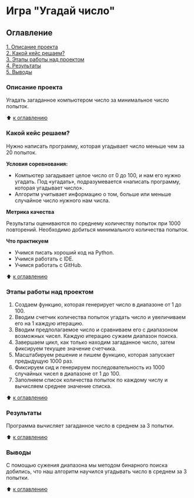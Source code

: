 # Игра "Угадай число"

## Оглавление  
[1. Описание проекта](https://github.com/vanpakpro/Python_Tasks/tree/main/guess_a_number/README.md#Описание-проекта)  
[2. Какой кейс решаем?](https://github.com/vanpakpro/Python_Tasks/tree/main/guess_a_number/README.md#Какой-кейс-решаем)  
[3. Этапы работы над проектом](https://github.com/vanpakpro/Python_Tasks/tree/main/guess_a_number/README.md#Этапы-работы-над-проектом)  
[4. Результаты](https://github.com/vanpakpro/Python_Tasks/tree/main/guess_a_number/README.md#Результаты)    
[5. Выводы](https://github.com/vanpakpro/Python_Tasks/tree/main/guess_a_number/README.md#Выводы) 

### Описание проекта    
Угадать загаданное компьютером число за минимальное число попыток.

:arrow_up: [к оглавлению](https://github.com/vanpakpro/Python_Tasks/tree/main/guess_a_number/README.md#Оглавление)



### Какой кейс решаем?    
Нужно написать программу, которая угадывает число меньше чем за 20 попыток.

**Условия соревнования:**  
- Компьютер загадывает целое число от 0 до 100, и нам его нужно угадать. Под «угадать», подразумевается «написать программу, которая угадывает число».
- Алгоритм учитывает информацию о том, больше или меньше случайное число нужного нам числа.

**Метрика качества**     

Результаты оцениваются по среднему количеству попыток при 1000 повторений. Необходимо добиться минимального количества попыток.

**Что практикуем**     
- Учимся писать хороший код на Python.
- Учимся работать с IDE.
- Учимся работать с GitHub.

:arrow_up: [к оглавлению](https://github.com/vanpakpro/Python_Tasks/tree/main/guess_a_number/README.md#Оглавление)

### Этапы работы над проектом  
1. Создаем функцию, которая генерирует число в диапазоне от 1 до 100.
2. Вводим счетчик количества попыток угадать число и увеличиваем его на 1 каждую итерацию.
3. Вводим предполагаемое число и сравниваем его с диапазоном возможных чисел. Каждую итерацию сужаем диапазон поиска.
4. Завершаем цикл, как только находим загаданное число, затем фиксируем текущее значение счетчика.
5. Масштабируем решение и пишем функцию, которая запускает предыдущую 1000 раз.
6. Фиксируем сид и генерируем последовательность из 1000 случайных чисел в диапазоне от 1 до 100.
7. Заполняем список количества попыток по каждому числу и вычисляем среднее значение списка.

:arrow_up: [к оглавлению](https://github.com/vanpakpro/Python_Tasks/tree/main/guess_a_number/README.md#Оглавление)


### Результаты  
Программа вычисляет загаданное число в среднем за 3 попытки.

:arrow_up: [к оглавлению](https://github.com/vanpakpro/Python_Tasks/tree/main/guess_a_number/README.md#Оглавление)


### Выводы  
С помощью сужения диапазона мы методом бинарного поиска добились, что наш алгоритм научился угадывать число в среднем за 3 попытки.

:arrow_up: [к оглавлению](https://github.com/vanpakpro/Python_Tasks/tree/main/guess_a_number/README.md#Оглавление)
